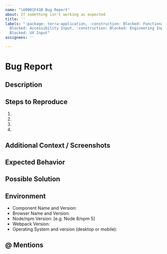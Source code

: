 ```yaml
---
name: "\U0001F41B Bug Report"
about: If something isn't working as expected
title: ''
labels: ":package: terra-application, :construction: Blocked: Functional Input, :construction:
  Blocked: Accessibility Input, :construction: Blocked: Engineering Input, :construction:
  Blocked: UX Input"
assignees: ''

---
```


# Bug Report

## Description
<!-- A clear and concise description of what the bug is. -->
<!-- Providing a link to a live example / minimal demo of the problem greatly helps us debug issues. -->

## Steps to Reproduce
<!-- Please specify the exact steps you took for this bug to occur. -->
<!-- Provide as much detail as possible so we're able to reproduce these steps. -->

1. 
2. 
3. 
4. 

## Additional Context / Screenshots
<!-- Add any other context about the problem here. If applicable, add screenshots to help explain. -->

## Expected Behavior
<!-- A clear and concise description of what you expected to happen. -->

## Possible Solution
<!--- If you have suggestions to fix the bug, let us know -->

## Environment
<!-- Include as many relevant details about the environment you experienced the bug in -->
* Component Name and Version:
* Browser Name and Version:
* Node/npm Version: [e.g. Node 8/npm 5]
* Webpack Version:
* Operating System and version (desktop or mobile):

## @ Mentions
<!-- @ Mention anyone on the terra team that you have been working with so far. -->
